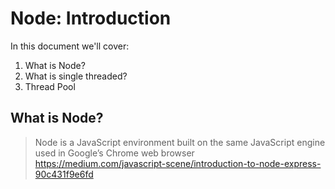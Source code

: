 # Node: Introduction

In this document we'll cover:

1. What is Node?
1. What is single threaded?
2. Thread Pool

## What is Node? 

> Node is a JavaScript environment built on the same JavaScript engine used in Google’s Chrome web browser
https://medium.com/javascript-scene/introduction-to-node-express-90c431f9e6fd


